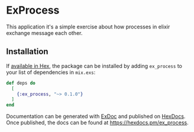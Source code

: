 # ExProcess

This application it's a simple exercise about how processes in elixir exchange message each other.

## Installation

If [available in Hex](https://hex.pm/docs/publish), the package can be installed
by adding `ex_process` to your list of dependencies in `mix.exs`:

```elixir
def deps do
  [
    {:ex_process, "~> 0.1.0"}
  ]
end
```

Documentation can be generated with [ExDoc](https://github.com/elixir-lang/ex_doc)
and published on [HexDocs](https://hexdocs.pm). Once published, the docs can
be found at <https://hexdocs.pm/ex_process>.

